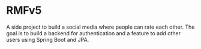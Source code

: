 # RMFv5
A side project to build a social media where people can rate each other. The goal is to build a backend for authentication
and a feature to add other users using Spring Boot and JPA. 
